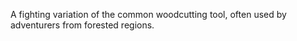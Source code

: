 A fighting variation of the common woodcutting tool, often used by adventurers from forested regions.